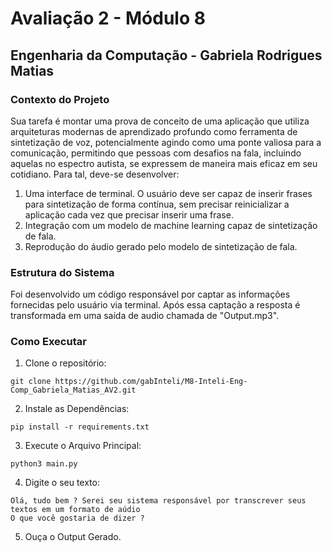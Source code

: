 # Avaliação 2 - Módulo 8 
## Engenharia da Computação - Gabriela Rodrigues Matias 

### Contexto do Projeto
Sua tarefa é montar uma prova de conceito de uma aplicação que utiliza arquiteturas modernas de aprendizado profundo como ferramenta de sintetização de voz, potencialmente agindo como uma ponte valiosa para a comunicação, permitindo que pessoas com desafios na fala, incluindo aquelas no espectro autista, se expressem de maneira mais eficaz em seu cotidiano. Para tal, deve-se desenvolver:
1. Uma interface de terminal. O usuário deve ser capaz de inserir frases para sintetização de forma contínua, sem precisar reinicializar a aplicação cada vez que precisar inserir uma frase.
2. Integração com um modelo de machine learning capaz de sintetização de fala. 
3. Reprodução do áudio gerado pelo modelo de sintetização de fala.

### Estrutura do Sistema 
Foi desenvolvido um código responsável por captar as informações fornecidas pelo usuário via terminal. Após essa captação a resposta é transformada em uma saída de audio chamada de "Output.mp3". 

### Como Executar 

1. Clone o repositório: 
```
git clone https://github.com/gabInteli/M8-Inteli-Eng-Comp_Gabriela_Matias_AV2.git
```

2. Instale as Dependências: 
```
pip install -r requirements.txt
```
3. Execute o Arquivo Principal:
```
python3 main.py
```

4. Digite o seu texto: 
```
Olá, tudo bem ? Serei seu sistema responsável por transcrever seus textos em um formato de aúdio
O que você gostaria de dizer ?
```

5. Ouça o Output Gerado. 

